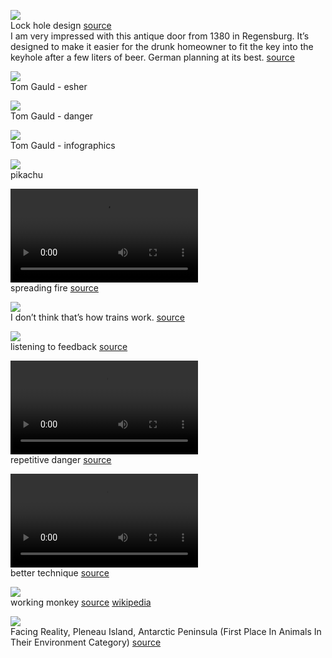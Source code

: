 ![](https://github.com/amra/notes/blob/master/memes/lock-hole-design.jpg)
<br/>Lock hole design [source](https://twitter.com/simongerman600/status/1041772535833083911)
<br/>I am very impressed with this antique door from 1380 in Regensburg. It’s designed to make it easier for the drunk homeowner to fit the key into the keyhole after a few liters of beer. German planning at its best. [source](https://www.reddit.com/r/mildlyinteresting/comments/9gdua9/this_antique_door_from_1380_in_regensburg_germany/?st=JM5X7PBW&sh=272d1c0f)

![](https://github.com/amra/notes/blob/master/memes/tom-gauld-esher.jpeg)
<br/>Tom Gauld - esher

![](https://github.com/amra/notes/blob/master/memes/tom-gauld-danger.jpg)
<br/>Tom Gauld - danger

![](https://github.com/amra/notes/blob/master/memes/tom-gauld-infographics.jpg)
<br/>Tom Gauld - infographics

![](https://github.com/amra/notes/blob/master/memes/pikachu.gif)
<br/>pikachu

![](https://github.com/amra/notes/blob/master/memes/spreading-fire.mp4)
<br/>spreading fire [source](https://twitter.com/Nick_Craver/status/1051221337413431298)

![](https://github.com/amra/notes/blob/master/memes/i-do-not-think-this-is-how-trains-works.jpg)
<br/>I don’t think that’s how trains work. [source](https://twitter.com/_youhadonejob1/status/1071974283713396736/photo/1)

![](https://github.com/amra/notes/blob/master/memes/listening-to-feedback.jpg)
<br/>listening to feedback [source](https://twitter.com/iamdevloper/status/1072071212325617664/photo/1)

![](https://github.com/amra/notes/blob/master/memes/danger-repetitive.mp4)
<br/>repetitive danger [source](https://twitter.com/KaptanHindustan/status/1071775252336820225/video/1)

![](https://github.com/amra/notes/blob/master/memes/better-technique.mp4)
<br/>better technique [source](https://twitter.com/TheFigen/status/1081204377833144321/video/1)

![](https://github.com/amra/notes/blob/master/memes/monkey-working.jpg)
<br/>working monkey [source](https://twitter.com/CrazyGloble/status/1080973226166099968/photo/1) [wikipedia](https://en.wikipedia.org/wiki/Jack_(baboon))

![](https://github.com/amra/notes/blob/master/memes/facing-reality.jpg)
<br/>Facing Reality, Pleneau Island, Antarctic Peninsula (First Place In Animals In Their Environment Category) [source](http://thefrogo.com/photography/stunning-pictures-that-won-the-2018-siena-international-photo-awards/7/)
